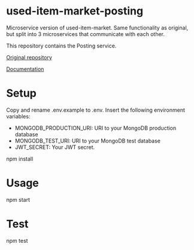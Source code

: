 # used-item-market-posting
Microservice version of used-item-market. Same functionality as original, but split into 3 microservices that communicate with each other.

This repository contains the Posting service.

[Original repository](https://github.com/samijouppila/used-item-market)

[Documentation](https://t8josa01-used-item-market.herokuapp.com/api/documentation)


# Setup
Copy and rename .env.example to .env. Insert the following environment variables:
- MONGODB_PRODUCTION_URI: URI to your MongoDB production database
- MONGODB_TEST_URI: URI to your MongoDB test database
- JWT_SECRET: Your JWT secret.

npm install

# Usage
npm start

# Test
npm test
